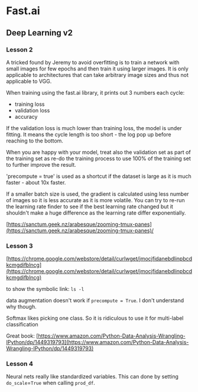 # Fast.ai

## Deep Learning v2

### Lesson 2

A tricked found by Jeremy to avoid overfitting is to train a network with small images for few epochs and then train it using larger images. It is only applicable to architectures that can take arbitrary image sizes and thus not applicable to VGG.

When training using the fast.ai library, it prints out 3 numbers each cycle:

* training loss
* validation loss
* accuracy

If the validation loss is much lower than training loss, the model is under fitting. It means the cycle length is too short - the log pop up before reaching to the bottom.

When you are happy with your model, treat also the validation set as part of the training set as re-do the training process to use 100% of the training set to further improve the result.

'precompute = true' is used as a shortcut if the dataset is large as it is much faster - about 10x faster.

If a smaller batch size is used, the gradient is calculated using less number of images so it is less accurate as it is more volatile. You can try to re-run the learning rate finder to see if the best learning rate changed but it shouldn't make a huge difference as the learning rate differ exponentially.

[https://sanctum.geek.nz/arabesque/zooming-tmux-panes](https://sanctum.geek.nz/arabesque/zooming-tmux-panes)/

### Lesson 3

[https://chrome.google.com/webstore/detail/curlwget/jmocjfidanebdlinpbcdkcmgdifblncg](https://chrome.google.com/webstore/detail/curlwget/jmocjfidanebdlinpbcdkcmgdifblncg)

to show the symbolic link: `ls -l`

data augmentation doesn't work if `precompute = True`. I don't understand why though.

Softmax likes picking one class. So it is ridiculous to use it for multi-label classification

Great book: [https://www.amazon.com/Python-Data-Analysis-Wrangling-IPython/dp/1449319793](https://www.amazon.com/Python-Data-Analysis-Wrangling-IPython/dp/1449319793)

### Lesson 4

Neural nets really like standardized variables. This can done by setting `do_scale`=`True` when calling `prod_df`.

